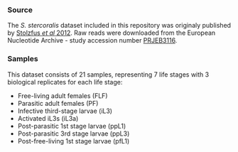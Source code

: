 ### Source

The *S. stercoralis* dataset included in this repository was originaly
published by [Stolzfus *et al*
2012](https://journals.plos.org/plosntds/article?id=10.1371/journal.pntd.0001854).
Raw reads were downloaded from the European Nucleotide Archive - study
accession number
[PRJEB3116](https://www.ebi.ac.uk/ena/browser/view/PRJEB3116).

### Samples

This dataset consists of 21 samples, representing 7 life stages with 3
biological replicates for each life stage:

-   Free-living adult females (FLF)
-   Parasitic adult females (PF)
-   Infective third-stage larvae (iL3)
-   Activated iL3s (iL3a)
-   Post-parasitic 1st stage larvae (ppL1)
-   Post-parasitic 3rd stage larvae (ppL3)
-   Post-free-living 1st stage larvae (pfL1)
